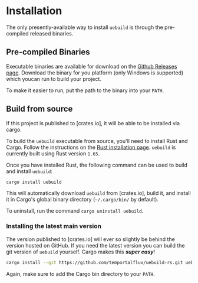 # Installation

The only presently-available way to install `uebuild` is through the pre-compiled released binaries.

## Pre-compiled Binaries

Executable binaries are available for download on the [Github Releases page](https://github.com/temportalflux/uebuild-rs/releases). Download the binary for you platform (only Windows is supported) which youcan run to build your project.

To make it easier to run, put the path to the binary into your `PATH`.

## Build from source

If this project is published to [crates.io], it will be able to be installed via cargo.

To build the `uebuild` executable from source, you'll need to install Rust and Cargo. Follow the instructions on the [Rust installation page](https://www.rust-lang.org/tools/install). `uebuild` is currently built using Rust version `1.65`.

Once you have installed Rust, the following command can be used to build and install `uebuild`:

```sh
cargo install uebuild
```

This will automatically download `uebuild` from [crates.io], build it, and install it in Cargo's global binary directory (`~/.cargo/bin/` by default).

To uninstall, run the command `cargo uninstall uebuild`.

### Installing the latest main version

The version published to [crates.io] will ever so slightly be behind the version hosted on GitHub. If you need the latest version you can build the git version of `uebuild` yourself. Cargo makes this ***super easy***!

```sh
cargo install --git https://github.com/temportalflux/uebuild-rs.git uebuild
```

Again, make sure to add the Cargo bin directory to your `PATH`.
